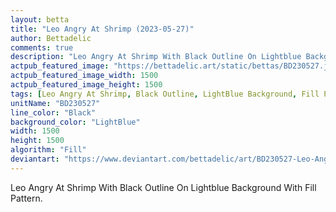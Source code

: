 ```yaml
---
layout: betta
title: "Leo Angry At Shrimp (2023-05-27)"
author: Bettadelic
comments: true
description: "Leo Angry At Shrimp With Black Outline On Lightblue Background With Fill Pattern."
actpub_featured_image: "https://bettadelic.art/static/bettas/BD230527.jpg"
actpub_featured_image_width: 1500
actpub_featured_image_height: 1500
tags: [Leo Angry At Shrimp, Black Outline, LightBlue Background, Fill Pattern, May 2023]
unitName: "BD230527"
line_color: "Black"
background_color: "LightBlue"
width: 1500
height: 1500
algorithm: "Fill"
deviantart: "https://www.deviantart.com/bettadelic/art/BD230527-Leo-Angry-At-Shrimp-2023-05-27-964456427"
---
```


Leo Angry At Shrimp With Black Outline On Lightblue Background With Fill Pattern.
